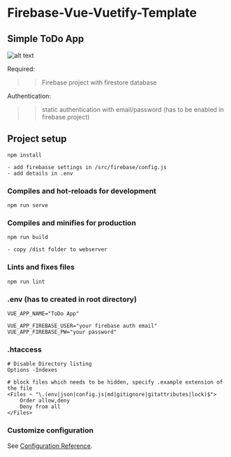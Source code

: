 # Firebase-Vue-Vuetify-Template
## Simple ToDo App


![alt text](https://www.lxmcloud.tk/git/todo2.png)


Required:
>> Firebase project with firestore database

Authentication:
>> static authentication with email/password (has to be enabled in firebase project)


## Project setup
```
npm install

- add firebasse settings in /src/firebase/config.js
- add details in .env

```

### Compiles and hot-reloads for development
```
npm run serve
```

### Compiles and minifies for production
```
npm run build

- copy /dist folder to webserver
```

### Lints and fixes files
```
npm run lint
```

### .env (has to created in root directory)
```
VUE_APP_NAME="ToDo App"

VUE_APP_FIREBASE_USER="your firebase auth email"
VUE_APP_FIREBASE_PW="your password"
```

### .htaccess
```
# Disable Directory listing
Options -Indexes

# block files which needs to be hidden, specify .example extension of the file
<Files ~ "\.(env|json|config.js|md|gitignore|gitattributes|lock)$">
    Order allow,deny
    Deny from all
</Files>

 ```



### Customize configuration
See [Configuration Reference](https://cli.vuejs.org/config/).


